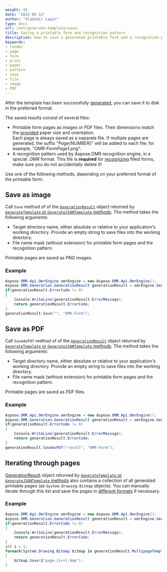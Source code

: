 ```yaml
---
weight: 40
date: "2022-05-13"
author: "Vladimir Lapin"
type: docs
url: /net/generate-template/save/
title: Saving a printable form and recognition pattern
description: How to save a generated printable form and a recognition pattern file on disk.
keywords:
- render
- page
- form
- print
- paper
- pattern
- save
- file
- image
- PDF
---
```


After the template has been successfully [generated](/omr/net/generate-template/), you can save it to disk in the preferred format.

The saved results consist of several files:

- Printable form pages as images or PDF files. Their dimensions match the [provided](/omr/net/generate-template/page-setup/) paper size and orientation.  
  Each page is always saved as a separate file. If multiple pages are generated, the suffix "_Page{NUMBER}_" will be added to each file; for example, "_OMR-FormPage1.png_".
- A recognition pattern used by Aspose.OMR recognition engine, in a special _.OMR_ format. This file is **required** for [recognizing](/omr/net/recognition/) filled forms, make sure you do not accidentally delete it!

Use one of the following methods, depending on your preferred format of the printable form:

## Save as image

Call `Save` method of of the [`GenerationResult`](https://reference.aspose.com/omr/net/aspose.omr.generation/generationresult) object returned by [`GenerateTemplate` or `GenerateJSONTemplate` methods](/omr/net/generate-template/). The method takes the following arguments:

- Target directory name, either absolute or relative to your application's working directory. Provide an empty string to save files into the working directory.
- File name mask (without extension) for printable form pages and the recognition pattern.

Printable pages are saved as _PNG_ images.

### Example

```csharp
Aspose.OMR.Api.OmrEngine omrEngine = new Aspose.OMR.Api.OmrEngine();
Aspose.OMR.Generation.GenerationResult generationResult = omrEngine.GenerateTemplate("source.txt");
if(generationResult.ErrorCode != 0)
{
	Console.WriteLine(generationResult.ErrorMessage);
	return generationResult.ErrorCode;
}
generationResult.Save("", "OMR-Form");
```

## Save as PDF

Call `SaveAsPdf` method of of the [`GenerationResult`](https://reference.aspose.com/omr/net/aspose.omr.generation/generationresult) object returned by [`GenerateTemplate` or `GenerateJSONTemplate` methods](/omr/net/generate-template/). The method takes the following arguments:

- Target directory name, either absolute or relative to your application's working directory. Provide an empty string to save files into the working directory.
- File name mask (without extension) for printable form pages and the recognition pattern.

Printable pages are saved as _PDF_ files.

### Example

```csharp
Aspose.OMR.Api.OmrEngine omrEngine = new Aspose.OMR.Api.OmrEngine();
Aspose.OMR.Generation.GenerationResult generationResult = omrEngine.GenerateTemplate("source.txt");
if(generationResult.ErrorCode != 0)
{
	Console.WriteLine(generationResult.ErrorMessage);
	return generationResult.ErrorCode;
}
generationResult.SaveAsPdf("result", "OMR-Form");
```

## Iterating through pages

[GenerationResult](https://reference.aspose.com/omr/net/aspose.omr.generation/generationresult) object returned by [`GenerateTemplate` or `GenerateJSONTemplate` methods](/omr/net/generate-template/) also contains a collection of all generated printable pages (as `System.Drawing.Bitmap` objects). You can manually iterate through this list and save the pages in [different formats](/omr/net/supported-file-formats/) if necessary.

### Example

```csharp
Aspose.OMR.Api.OmrEngine omrEngine = new Aspose.OMR.Api.OmrEngine();
Aspose.OMR.Generation.GenerationResult generationResult = omrEngine.GenerateTemplate("source.txt");
if(generationResult.ErrorCode != 0)
{
	Console.WriteLine(generationResult.ErrorMessage);
	return generationResult.ErrorCode;
}
int i = 1;
foreach(System.Drawing.Bitmap bitmap in generationResult.MultipageTemplateImages)
{
	bitmap.Save($"page-{i++}.bmp");
}
```
